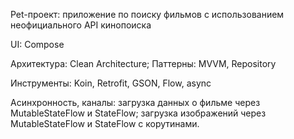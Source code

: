 Pet-проект: приложение по поиску фильмов с использованием неофициального API кинопоиска

UI: Compose

Архитектура: Clean Architecture; Паттерны: MVVM, Repository

Инструменты: Koin, Retrofit, GSON, Flow, async

Асинхронность, каналы: загрузка данных о фильме через MutableStateFlow и StateFlow; загрузка изображений через MutableStateFlow и StateFlow с корутинами.